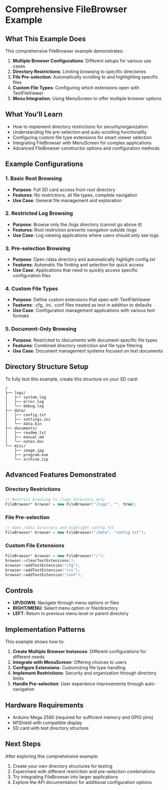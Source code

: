 # Comprehensive FileBrowser Example

## What This Example Does

This comprehensive FileBrowser example demonstrates:

1. **Multiple Browser Configurations**: Different setups for various use cases
2. **Directory Restrictions**: Limiting browsing to specific directories
3. **File Pre-selection**: Automatically scrolling to and highlighting specific files
4. **Custom File Types**: Configuring which extensions open with TextFileViewer
5. **Menu Integration**: Using MenuScreen to offer multiple browser options

## What You'll Learn

- How to implement directory restrictions for security/organization
- Understanding file pre-selection and auto-scrolling functionality
- Configuring custom file type extensions for smart viewer selection
- Integrating FileBrowser with MenuScreen for complex applications
- Advanced FileBrowser constructor options and configuration methods

## Example Configurations

### 1. Basic Root Browsing

- **Purpose**: Full SD card access from root directory
- **Features**: No restrictions, all file types, complete navigation
- **Use Case**: General file management and exploration

### 2. Restricted Log Browsing

- **Purpose**: Browse only the /logs directory (cannot go above it)
- **Features**: Root restriction prevents navigation outside /logs
- **Use Case**: Log viewing applications where users should only see logs

### 3. Pre-selection Browsing

- **Purpose**: Open /data directory and automatically highlight config.txt
- **Features**: Automatic file finding and selection for quick access
- **Use Case**: Applications that need to quickly access specific configuration files

### 4. Custom File Types

- **Purpose**: Define custom extensions that open with TextFileViewer
- **Features**: .cfg, .ini, .conf files treated as text in addition to defaults
- **Use Case**: Configuration management applications with various text formats

### 5. Document-Only Browsing

- **Purpose**: Restricted to /documents with document-specific file types
- **Features**: Combined directory restriction and file type filtering
- **Use Case**: Document management systems focused on text documents

## Directory Structure Setup

To fully test this example, create this structure on your SD card:

```
/
├── logs/
│   ├── system.log
│   ├── error.log
│   └── debug.log
├── data/
│   ├── config.txt
│   ├── settings.ini
│   └── data.bin
├── documents/
│   ├── readme.txt
│   ├── manual.md
│   └── notes.doc
└── misc/
    ├── image.jpg
    ├── program.exe
    └── archive.zip
```

## Advanced Features Demonstrated

### Directory Restrictions

```cpp
// Restrict browsing to /logs directory only
FileBrowser* browser = new FileBrowser("/logs", "", true);
```

### File Pre-selection

```cpp
// Open /data directory and highlight config.txt
FileBrowser* browser = new FileBrowser("/data", "config.txt");
```

### Custom File Extensions

```cpp
FileBrowser* browser = new FileBrowser("/");
browser->clearTextExtensions();
browser->addTextExtension("cfg");
browser->addTextExtension("ini");
browser->addTextExtension("conf");
```

## Controls

- **UP/DOWN**: Navigate through menu options or files
- **RIGHT/MENU**: Select menu option or file/directory
- **LEFT**: Return to previous menu level or parent directory

## Implementation Patterns

This example shows how to:

1. **Create Multiple Browser Instances**: Different configurations for different needs
2. **Integrate with MenuScreen**: Offering choices to users
3. **Configure Extensions**: Customizing file type handling
4. **Implement Restrictions**: Security and organization through directory limits
5. **Handle Pre-selection**: User experience improvements through auto-navigation

## Hardware Requirements

- Arduino Mega 2560 (required for sufficient memory and GPIO pins)
- M1Shield with compatible display
- SD card with test directory structure

## Next Steps

After exploring this comprehensive example:

1. Create your own directory structures for testing
2. Experiment with different restriction and pre-selection combinations
3. Try integrating FileBrowser into larger applications
4. Explore the API documentation for additional configuration options

